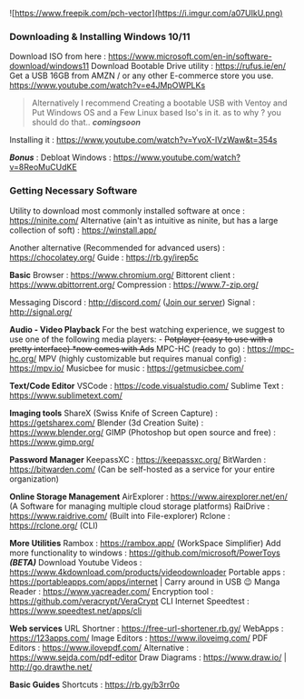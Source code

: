 ![https://www.freepik.com/pch-vector](https://i.imgur.com/a07UIkU.png)

### **Downloading & Installing Windows 10/11**
Download ISO from here : https://www.microsoft.com/en-in/software-download/windows11
Download Bootable Drive utility : https://rufus.ie/en/
Get a USB 16GB from AMZN / or any other E-commerce store you use.
https://www.youtube.com/watch?v=e4JMpOWPLKs

> Alternatively I recommend Creating a bootable USB with Ventoy
> and Put Windows OS and a Few Linux based Iso's in it.
> as to why ? you should do that.. _**comingsoon**_

Installing it : https://www.youtube.com/watch?v=YvoX-IVzWaw&t=354s

**_Bonus_** : Debloat Windows : https://www.youtube.com/watch?v=8ReoMuCUdKE

### **Getting Necessary Software**

Utility to download most commonly installed software at once : https://ninite.com/
Alternative (ain't as intuitive as ninite, but has a large collection of soft) : https://winstall.app/

Another alternative (Recommended for advanced users) : https://chocolatey.org/
Guide : https://rb.gy/irep5c

**Basic**
Browser : https://www.chromium.org/
Bittorent client : https://www.qbittorrent.org/
Compression : https://www.7-zip.org/

Messaging 
Discord : http://discord.com/ ([Join our server](https://discord.gg/QDGedjyCGk))
Signal : http://signal.org/

**Audio - Video Playback**
For the best watching experience, we suggest to use one of the following media players: - 
~~Potplayer (easy to use with a pretty interface) *now comes with Ads~~
MPC-HC (ready to go) : https://mpc-hc.org/
MPV (highly customizable but requires manual config) : https://mpv.io/
Musicbee for music : https://getmusicbee.com/

**Text/Code Editor**
VSCode : https://code.visualstudio.com/
Sublime Text : https://www.sublimetext.com/

**Imaging tools**
ShareX (Swiss Knife of Screen Capture) : https://getsharex.com/
Blender (3d Creation Suite) : https://www.blender.org/
GIMP (Photoshop but open source and free) : https://www.gimp.org/

**Password Manager**
KeepassXC : https://keepassxc.org/
BitWarden : https://bitwarden.com/ (Can be self-hosted as a service for your entire organization)

**Online Storage Management**
AirExplorer : https://www.airexplorer.net/en/ (A Software for managing multiple cloud storage platforms)
RaiDrive : https://www.raidrive.com/ (Built into File-explorer)
Rclone : https://rclone.org/ (CLI)

**More Utilities**
Rambox : https://rambox.app/ (WorkSpace Simplifier)
Add more functionality to windows : https://github.com/microsoft/PowerToys **_(BETA)_**
Download Youtube Videos : https://www.4kdownload.com/products/videodownloader
Portable apps : https://portableapps.com/apps/internet  | Carry around in USB 😉
Manga Reader : https://www.yacreader.com/
Encryption tool : https://github.com/veracrypt/VeraCrypt
CLI Internet Speedtest : https://www.speedtest.net/apps/cli 

**Web services**
URL Shortner : https://free-url-shortener.rb.gy/
WebApps : https://123apps.com/
Image Editors : https://www.iloveimg.com/
PDF Editors : https://www.ilovepdf.com/
Alternative : https://www.sejda.com/pdf-editor
Draw Diagrams : https://www.draw.io/ | http://go.drawthe.net/

**Basic Guides**
Shortcuts : https://rb.gy/b3rr0o
